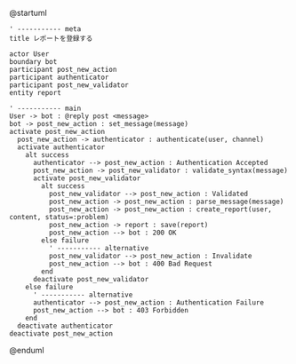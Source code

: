 @startuml

    ' ----------- meta
    title レポートを登録する

    actor User
    boundary bot
    participant post_new_action
    participant authenticator
    participant post_new_validator
    entity report

    ' ----------- main
    User -> bot : @reply post <message>
    bot -> post_new_action : set_message(message)
    activate post_new_action
      post_new_action -> authenticator : authenticate(user, channel)
      activate authenticator
        alt success
          authenticator --> post_new_action : Authentication Accepted
          post_new_action -> post_new_validator : validate_syntax(message)
          activate post_new_validator
            alt success
              post_new_validator --> post_new_action : Validated
              post_new_action -> post_new_action : parse_message(message)
              post_new_action -> post_new_action : create_report(user, content, status=:problem)
              post_new_action -> report : save(report)
              post_new_action --> bot : 200 OK
            else failure
              ' ----------- alternative
              post_new_validator --> post_new_action : Invalidate
              post_new_action --> bot : 400 Bad Request
            end
          deactivate post_new_validator
        else failure
          ' ----------- alternative
          authenticator --> post_new_action : Authentication Failure
          post_new_action --> bot : 403 Forbidden
        end
      deactivate authenticator
    deactivate post_new_action

@enduml
